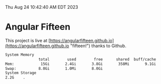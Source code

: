 Thu Aug 24 10:42:40 AM EDT 2023

# Angular Fifteen


This project is live at [https://angularfifteen.github.io](https://angularfifteen.github.io "fifteen!") thanks to Github.

```bash
System Memory
               total        used        free      shared  buff/cache   available
Mem:            15Gi       2.4Gi       3.8Gi       358Mi       9.1Gi        12Gi
Swap:          8.0Gi       1.0Mi       8.0Gi
System Storage
2.2G	.
```
```bash
